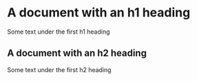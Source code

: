 # A document with an h1 heading

Some text under the first h1 heading

## A document with an h2 heading

Some text under the first h2 heading